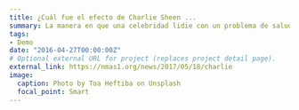 ```yaml
---
title: ¿Cuál fue el efecto de Charlie Sheen ...
summary: La manera en que una celebridad lidie con un problema de salud pública sin duda afecta a ...
tags:
- Demo
date: "2016-04-27T00:00:00Z"
# Optional external URL for project (replaces project detail page).
external_link: https://nmas1.org/news/2017/05/18/charlie
image:
  caption: Photo by Toa Heftiba on Unsplash
  focal_point: Smart
---
```

